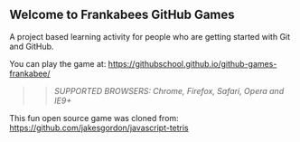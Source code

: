 ## Welcome to Frankabees GitHub Games

A project based learning activity for people who are getting started with Git and GitHub.

You can play the game at: https://githubschool.github.io/github-games-frankabee/

>> _*SUPPORTED BROWSERS*: Chrome, Firefox, Safari, Opera and IE9+_

This fun open source game was cloned from: https://github.com/jakesgordon/javascript-tetris
